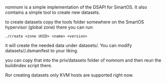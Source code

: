 nomnom is a simple implementation of the DSAPI for SmartOS. It also comtains a simple tool to create new datasets.


to create datasets copy the tools folder somewhere on the SmartOS hypervisor (global zone) there you can run:

```
./create <zone UUID> <name> <version>
```

it will create the needed data under datasets/<dataset uuid>. You can modify datasets/<dataset uuid>/<dataset uuid>.dsmanifest to your liking.

you can copy that into the priv/datasets folder of nomnom and then reun the buildindex script there.


Ror creating datasets only KVM hosts are supported right now.